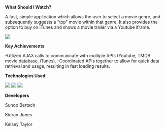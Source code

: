 **What Should I Watch?**

A fast, simple application which allows the user to select a movie genre, and subsequently suggests a "top" movie within that genre. It also provides the option to buy on iTunes and shows a movie trailer via a Youtube iframe.

![](Assets/movieSuggestGIF.gif)

**Key Achievements**

-Utlized AJAX calls to communicate with multiple APIs (Youtube, TMDB movie database, iTunes).
-Coordinated APIs together to allow for quick data retrieval and usage, resulting in fast loading results.

**Technologies Used**

![](Assets/HtmlCss.jpg)
![](Assets/JavascriptLogo.jpg)
![](Assets/jquery.gif)

**Developers**

Sunoo Bertsch

Kieran Jones

Kelsey Taylor
